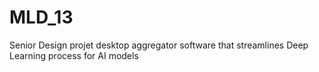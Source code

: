 # MLD_13

Senior Design projet desktop aggregator software that streamlines Deep Learning process for AI models
